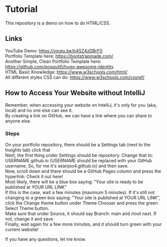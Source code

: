 # Tutorial

This repository is a demo on how to do HTML/CSS.

## Links
YouTube Demo: https://youtu.be/b4SZ4zDBrF0 <br>
Portfolio Template here: https://bootstrapmade.com/ <br>
Another Simple, Clean Portfolio Template here: https://github.com/posquit0/hugo-awesome-identity <br>
HTML Basic Knowledge: https://www.w3schools.com/html/ <br>
All different styles CSS can do: https://www.w3schools.com/cssref/

## How to Access Your Website without IntelliJ
Remember, when accessing your website on IntelliJ, it's only for you (aka, local) and no one else can see it. <br>
By creating a link on GitHub, we can have a link where you can share to anyone else. 
### Steps
On your portfolio repository, there should be a Settings tab (next to the Insights tab) click that <br>
Next, the first thing under Settings should be repository. Change that to: USERNAME.github.io (USERNAME should be replaced with your GitHub username. So, for me it's seanjoo4.github.io) and then save. <br>
Now, scroll down and there should be a GitHub Pages column and press the hyperlink: Check it out here! <br>
Most likely, there will be a blue box saying: "Your site is ready to be published at YOUR URL LINK" <br>
If this is the case, wait a few minutes (maximum 5 minutes). If it's still not changing to a green box saying: "Your site is published at YOUR URL LINK", click the Change theme button under Theme Chooser and press the green Select Theme button. <br>
Make sure that under Source, it should say Branch: main and /root next. If not, change it and save. <br>
Finally, wait again for a few more minutes, and it should turn green with your current website! <br>

If you have any questions, let me know.
